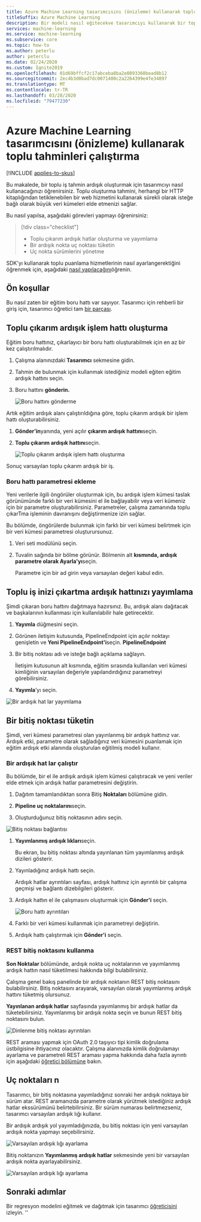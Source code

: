 ```yaml
---
title: Azure Machine Learning tasarımcısını (önizleme) kullanarak toplu tahminleri çalıştırma
titleSuffix: Azure Machine Learning
description: Bir modeli nasıl eğitecekve tasarımcıyı kullanarak bir toplu iş tahmin ardışık hattı nasıl ayarlayayın. Ardışık hattı, herhangi bir HTTP kitaplığından tetiklenebilen parametrelendirilmiş bir web hizmeti olarak dağıtın.
services: machine-learning
ms.service: machine-learning
ms.subservice: core
ms.topic: how-to
ms.author: peterlu
author: peterclu
ms.date: 02/24/2020
ms.custom: Ignite2019
ms.openlocfilehash: 01d69bffcf2c17abceba8ba2e0893360bead8b12
ms.sourcegitcommit: 2ec4b3d0bad7dc0071400c2a2264399e4fe34897
ms.translationtype: MT
ms.contentlocale: tr-TR
ms.lasthandoff: 03/28/2020
ms.locfileid: "79477230"
---
```

# <a name="run-batch-predictions-using-azure-machine-learning-designer-preview"></a>Azure Machine Learning tasarımcısını (önizleme) kullanarak toplu tahminleri çalıştırma
[!INCLUDE [applies-to-skus](../../includes/aml-applies-to-enterprise-sku.md)]

Bu makalede, bir toplu iş tahmin ardışık oluşturmak için tasarımcıyı nasıl kullanacağınızı öğrenirsiniz. Toplu oluşturma tahmini, herhangi bir HTTP kitaplığından tetiklenebilen bir web hizmetini kullanarak sürekli olarak isteğe bağlı olarak büyük veri kümeleri elde etmenizi sağlar.

Bu nasıl yapılsa, aşağıdaki görevleri yapmayı öğrenirsiniz:

> [!div class="checklist"]
> * Toplu çıkarım ardışık hatlar oluşturma ve yayımlama
> * Bir ardışık nokta uç noktası tüketin
> * Uç nokta sürümlerini yönetme

SDK'yı kullanarak toplu puanlama hizmetlerinin nasıl ayarlangerektiğini öğrenmek için, aşağıdaki [nasıl yapılacağını](how-to-run-batch-predictions.md)öğrenin.

## <a name="prerequisites"></a>Ön koşullar

Bu nasıl zaten bir eğitim boru hattı var sayıyor. Tasarımcı için rehberli bir giriş için, tasarımcı öğretici tam [bir parçası](tutorial-designer-automobile-price-train-score.md). 

## <a name="create-a-batch-inference-pipeline"></a>Toplu çıkarım ardışık işlem hattı oluşturma

Eğitim boru hattınız, çıkarlayıcı bir boru hattı oluşturabilmek için en az bir kez çalıştırılmalıdır.

1. Çalışma alanınızdaki **Tasarımcı** sekmesine gidin.

1. Tahmin de bulunmak için kullanmak istediğiniz modeli eğiten eğitim ardışık hattını seçin.

1. Boru hattını **gönderin.**

    ![Boru hattını gönderme](./media/how-to-run-batch-predictions-designer/run-training-pipeline.png)

Artık eğitim ardışık alanı çalıştırıldığına göre, toplu çıkarım ardışık bir işlem hattı oluşturabilirsiniz.

1. **Gönder'in**yanında, yeni açılır **çıkarım ardışık hattını**seçin.

1. **Toplu çıkarım ardışık hattını**seçin.

    ![Toplu çıkarım ardışık işlem hattı oluşturma](./media/how-to-run-batch-predictions-designer/create-batch-inference.png)
    
Sonuç varsayılan toplu çıkarım ardışık bir iş. 

### <a name="add-a-pipeline-parameter"></a>Boru hattı parametresi ekleme

Yeni verilerle ilgili öngörüler oluşturmak için, bu ardışık işlem kümesi taslak görünümünde farklı bir veri kümesini el ile bağlayabilir veya veri kümeniz için bir parametre oluşturabilirsiniz. Parametreler, çalışma zamanında toplu çıkarTma işleminin davranışını değiştirmenize izin sağlar.

Bu bölümde, öngörülerde bulunmak için farklı bir veri kümesi belirtmek için bir veri kümesi parametresi oluşturursunuz.

1. Veri seti modülünü seçin.

1. Tuvalin sağında bir bölme görünür. Bölmenin alt **kısmında, ardışık parametre olarak Ayarla'yı**seçin.
   
    Parametre için bir ad girin veya varsayılan değeri kabul edin.

## <a name="publish-your-batch-inferencing-pipeline"></a>Toplu iş inizi çıkartma ardışık hattınızı yayımlama

Şimdi çıkaran boru hattını dağıtmaya hazırsınız. Bu, ardışık alanı dağıtacak ve başkalarının kullanması için kullanılabilir hale getirecektir.

1. **Yayımla** düğmesini seçin.

1. Görünen iletişim kutusunda, PipelineEndpoint için açılır noktayı genişletin ve **Yeni PipelineEndpoint'i**seçin. **PipelineEndpoint**

1. Bir bitiş noktası adı ve isteğe bağlı açıklama sağlayın.

    İletişim kutusunun alt kısmında, eğitim sırasında kullanılan veri kümesi kimliğinin varsayılan değeriyle yapılandırdığınız parametreyi görebilirsiniz.

1. **Yayımla**’yı seçin.

![Bir ardışık hat lar yayımlama](./media/how-to-run-batch-predictions-designer/publish-inference-pipeline.png)


## <a name="consume-an-endpoint"></a>Bir bitiş noktası tüketin

Şimdi, veri kümesi parametresi olan yayınlanmış bir ardışık hattınız var. Ardışık etki, parametre olarak sağladığınız veri kümesini puanlamak için eğitim ardışık etki alanında oluşturulan eğitilmiş modeli kullanır.

### <a name="submit-a-pipeline-run"></a>Bir ardışık hat lar çalıştır 

Bu bölümde, bir el ile ardışık ardışık işlem kümesi çalıştıracak ve yeni veriler elde etmek için ardışık hatlar parametresini değiştirin. 

1. Dağıtım tamamlandıktan sonra Bitiş **Noktaları** bölümüne gidin.

1. **Pipeline uç noktalarını**seçin.

1. Oluşturduğunuz bitiş noktasının adını seçin.

![Bitiş noktası bağlantısı](./media/how-to-run-batch-predictions-designer/manage-endpoints.png)

1. **Yayımlanmış ardışık lıkları**seçin.

    Bu ekran, bu bitiş noktası altında yayınlanan tüm yayımlanmış ardışık dizileri gösterir.

1. Yayınladığınız ardışık hattı seçin.

    Ardışık hatlar ayrıntıları sayfası, ardışık hattınız için ayrıntılı bir çalışma geçmişi ve bağlantı dizebilgileri gösterir. 
    
1. Ardışık hattın el ile çalışmasını oluşturmak için **Gönder'i** seçin.

    ![Boru hattı ayrıntıları](./media/how-to-run-batch-predictions-designer/submit-manual-run.png)
    
1. Farklı bir veri kümesi kullanmak için parametreyi değiştirin.
    
1. Ardışık hattı çalıştırmak için **Gönder'i** seçin.

### <a name="use-the-rest-endpoint"></a>REST bitiş noktasını kullanma

**Son Noktalar** bölümünde, ardışık nokta uç noktalarının ve yayımlanmış ardışık hattın nasıl tüketilmesi hakkında bilgi bulabilirsiniz.

Çalışma genel bakış panelinde bir ardışık noktanın REST bitiş noktasını bulabilirsiniz. Bitiş noktasını arayarak, varsayılan olarak yayımlanmış ardışık hattını tüketmiş olursunuz.

**Yayınlanan ardışık hatlar** sayfasında yayımlanmış bir ardışık hatlar da tüketebilirsiniz. Yayımlanmış bir ardışık nokta seçin ve bunun REST bitiş noktasını bulun. 

![Dinlenme bitiş noktası ayrıntıları](./media/how-to-run-batch-predictions-designer/rest-endpoint-details.png)

REST araması yapmak için OAuth 2.0 taşıyıcı tipi kimlik doğrulama üstbilgisine ihtiyacınız olacaktır. Çalışma alanınızda kimlik doğrulamayı ayarlama ve parametreli REST araması yapma hakkında daha fazla ayrıntı için aşağıdaki [öğretici bölümüne](tutorial-pipeline-batch-scoring-classification.md#publish-and-run-from-a-rest-endpoint) bakın.

## <a name="versioning-endpoints"></a>Uç noktaları n

Tasarımcı, bir bitiş noktasına yayımladığınız sonraki her ardışık noktaya bir sürüm atar. REST aramanızda parametre olarak yürütmek istediğiniz ardışık hatlar ekssürümünü belirtebilirsiniz. Bir sürüm numarası belirtmezseniz, tasarımcı varsayılan ardışık lığı kullanır.

Bir ardışık ardışık yol yayımladığınızda, bu bitiş noktası için yeni varsayılan ardışık nokta yapmayı seçebilirsiniz.

![Varsayılan ardışık lığı ayarlama](./media/how-to-run-batch-predictions-designer/set-default-pipeline.png)

Bitiş noktanızın **Yayımlanmış ardışık hatlar** sekmesinde yeni bir varsayılan ardışık nokta ayarlayabilirsiniz.

![Varsayılan ardışık lığı ayarlama](./media/how-to-run-batch-predictions-designer/set-new-default-pipeline.png)

## <a name="next-steps"></a>Sonraki adımlar

Bir regresyon modelini eğitmek ve dağıtmak için tasarımcı [öğreticisini](tutorial-designer-automobile-price-train-score.md) izleyin.
''